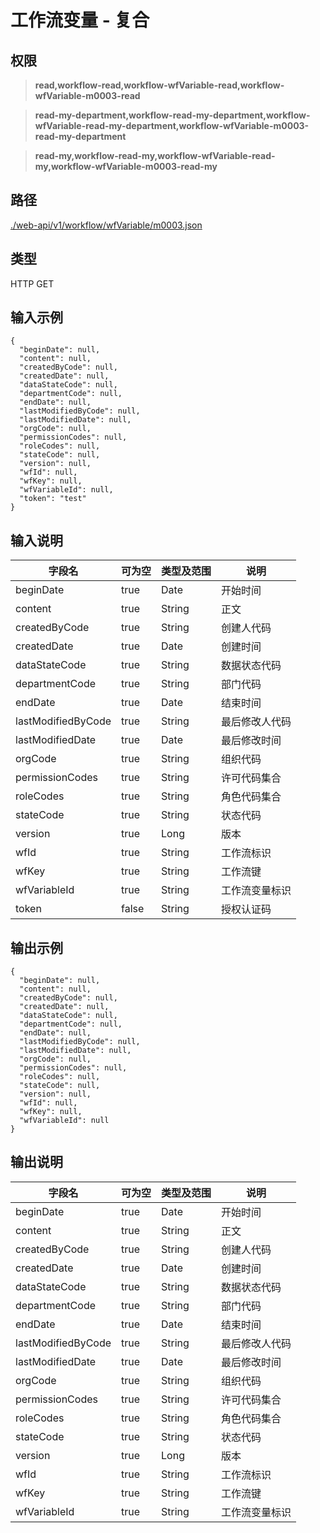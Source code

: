 # 工作流变量 - 复合

## 权限

> **read,workflow-read,workflow-wfVariable-read,workflow-wfVariable-m0003-read**

> **read-my-department,workflow-read-my-department,workflow-wfVariable-read-my-department,workflow-wfVariable-m0003-read-my-department**

> **read-my,workflow-read-my,workflow-wfVariable-read-my,workflow-wfVariable-m0003-read-my**

## 路径

[./web-api/v1/workflow/wfVariable/m0003.json](./m0003.json)

## 类型

HTTP GET

## 输入示例

```
{
  "beginDate": null,
  "content": null,
  "createdByCode": null,
  "createdDate": null,
  "dataStateCode": null,
  "departmentCode": null,
  "endDate": null,
  "lastModifiedByCode": null,
  "lastModifiedDate": null,
  "orgCode": null,
  "permissionCodes": null,
  "roleCodes": null,
  "stateCode": null,
  "version": null,
  "wfId": null,
  "wfKey": null,
  "wfVariableId": null,
  "token": "test"
}
```

## 输入说明

字段名|可为空|类型及范围|说明
---|---|---|---
beginDate|true|Date|开始时间
content|true|String|正文
createdByCode|true|String|创建人代码
createdDate|true|Date|创建时间
dataStateCode|true|String|数据状态代码
departmentCode|true|String|部门代码
endDate|true|Date|结束时间
lastModifiedByCode|true|String|最后修改人代码
lastModifiedDate|true|Date|最后修改时间
orgCode|true|String|组织代码
permissionCodes|true|String|许可代码集合
roleCodes|true|String|角色代码集合
stateCode|true|String|状态代码
version|true|Long|版本
wfId|true|String|工作流标识
wfKey|true|String|工作流键
wfVariableId|true|String|工作流变量标识
token|false|String|授权认证码

## 输出示例
```
{
  "beginDate": null,
  "content": null,
  "createdByCode": null,
  "createdDate": null,
  "dataStateCode": null,
  "departmentCode": null,
  "endDate": null,
  "lastModifiedByCode": null,
  "lastModifiedDate": null,
  "orgCode": null,
  "permissionCodes": null,
  "roleCodes": null,
  "stateCode": null,
  "version": null,
  "wfId": null,
  "wfKey": null,
  "wfVariableId": null
}
```

## 输出说明

字段名|可为空|类型及范围|说明
---|---|---|---
beginDate|true|Date|开始时间
content|true|String|正文
createdByCode|true|String|创建人代码
createdDate|true|Date|创建时间
dataStateCode|true|String|数据状态代码
departmentCode|true|String|部门代码
endDate|true|Date|结束时间
lastModifiedByCode|true|String|最后修改人代码
lastModifiedDate|true|Date|最后修改时间
orgCode|true|String|组织代码
permissionCodes|true|String|许可代码集合
roleCodes|true|String|角色代码集合
stateCode|true|String|状态代码
version|true|Long|版本
wfId|true|String|工作流标识
wfKey|true|String|工作流键
wfVariableId|true|String|工作流变量标识
